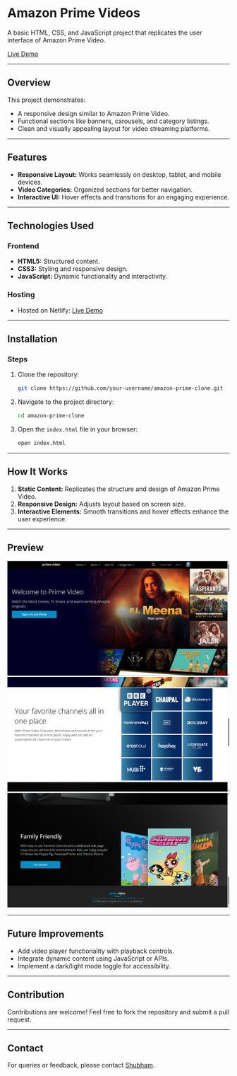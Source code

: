 # Amazon Prime Videos

A basic HTML, CSS, and JavaScript project that replicates the user interface of Amazon Prime Video.

[Live Demo](https://amazon-prime-videos-html-css.netlify.app/)

---

## Overview
This project demonstrates:
- A responsive design similar to Amazon Prime Video.
- Functional sections like banners, carousels, and category listings.
- Clean and visually appealing layout for video streaming platforms.

---

## Features
- **Responsive Layout:** Works seamlessly on desktop, tablet, and mobile devices.
- **Video Categories:** Organized sections for better navigation.
- **Interactive UI:** Hover effects and transitions for an engaging experience.

---

## Technologies Used

### Frontend
- **HTML5:** Structured content.
- **CSS3:** Styling and responsive design.
- **JavaScript:** Dynamic functionality and interactivity.

### Hosting
- Hosted on Netlify: [Live Demo](https://amazon-prime-videos-html-css.netlify.app/)

---

## Installation

### Steps
1. Clone the repository:
   ```bash
   git clone https://github.com/your-username/amazon-prime-clone.git
   ```

2. Navigate to the project directory:
   ```bash
   cd amazon-prime-clone
   ```

3. Open the `index.html` file in your browser:
   ```bash
   open index.html
   ```

---

## How It Works
1. **Static Content:** Replicates the structure and design of Amazon Prime Video.
2. **Responsive Design:** Adjusts layout based on screen size.
3. **Interactive Elements:** Smooth transitions and hover effects enhance the user experience.

---

## Preview
![Screenshot 1](./pics/Screenshots/ss1.png)
![Screenshot 2](./pics/Screenshots/ss2.png)
![Screenshot 3](./pics/Screenshots/ss3.png)

---

## Future Improvements
- Add video player functionality with playback controls.
- Integrate dynamic content using JavaScript or APIs.
- Implement a dark/light mode toggle for accessibility.

---

## Contribution
Contributions are welcome! Feel free to fork the repository and submit a pull request.

---

## Contact
For queries or feedback, please contact [Shubham](mailto:shubhamjaishu@gmail.com).
